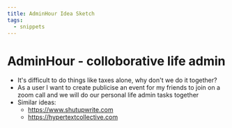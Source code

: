 ```yaml
---
title: AdminHour Idea Sketch
tags:
  - snippets
---
```

# AdminHour - colloborative life admin

- It's difficult to do things like taxes alone, why don't we do it together?
- As a user I want to create publicise an event for my friends to join on a zoom call and we will do our personal life admin tasks together 
- Similar ideas:
	- https://www.shutupwrite.com
	- https://hypertextcollective.com